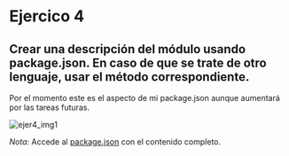 # Ejercico 4

## Crear una descripción del módulo usando package.json. En caso de que se trate de otro lenguaje, usar el método correspondiente.

Por el momento este es el aspecto de mi package.json aunque aumentará por las tareas futuras.

![ejer4_img1](http://googledrive.com/host/0B5Yam2FWqtZPZzR3TTBaSUpMZ2M/Ejercicio4_1.jpg)

*Nota*: Accede al [package.json](https://github.com/alcasla/CalificaEmpresas/blob/master/package.json) con el contenido completo.
